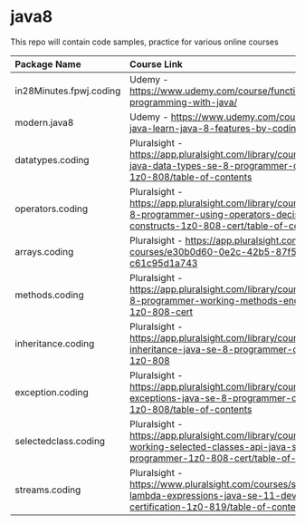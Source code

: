 # java8
This repo will contain code samples, practice for various online courses


| Package Name            | Course Link                                                                                                                                               |
|:------------------------|:----------------------------------------------------------------------------------------------------------------------------------------------------------|
| in28Minutes.fpwj.coding | Udemy - https://www.udemy.com/course/functional-programming-with-java/                                                                                    |
| modern.java8            | Udemy - https://www.udemy.com/course/modern-java-learn-java-8-features-by-coding-it/                                                                      |
| datatypes.coding        | Pluralsight - https://app.pluralsight.com/library/courses/working-java-data-types-se-8-programmer-certification-1z0-808/table-of-contents                 |
| operators.coding        | Pluralsight - https://app.pluralsight.com/library/courses/java-se-8-programmer-using-operators-decision-looping-constructs-1z0-808-cert/table-of-contents |
| arrays.coding           | Pluralsight - https://app.pluralsight.com/ilx/video-courses/e30b0d60-0e2c-42b5-87f5-c61c95d1a743                                                          |
| methods.coding          | Pluralsight - https://app.pluralsight.com/library/courses/java-se-8-programmer-working-methods-encapsulation-1z0-808-cert                                 |
| inheritance.coding      | Pluralsight - https://app.pluralsight.com/library/courses/working-inheritance-java-se-8-programmer-certification-1z0-808                                  |
| exception.coding        | Pluralsight - https://app.pluralsight.com/library/courses/handling-exceptions-java-se-8-programmer-certification-1z0-808/table-of-contents                |
| selectedclass.coding    | Pluralsight - https://app.pluralsight.com/library/courses/java-working-selected-classes-api-java-se-8-programmer-1z0-808-cert/table-of-contents           |
| streams.coding          | Pluralsight - https://www.pluralsight.com/courses/streams-lambda-expressions-java-se-11-developer-certification-1z0-819/table-of-contents           |





